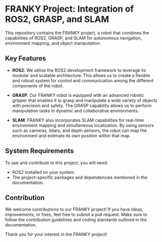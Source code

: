 # FRANKY Project: Integration of ROS2, GRASP, and SLAM

This repository contains the FRANKY project, a robot that combines the capabilities of ROS2, GRASP, and SLAM for autonomous navigation, environment mapping, and object manipulation.

## Key Features

- **ROS2**: We utilize the ROS2 development framework to leverage its modular and scalable architecture. This allows us to create a flexible and robust system for control and communication among the different components of the robot.

- **GRASP**: Our FRANKY robot is equipped with an advanced robotic gripper that enables it to grasp and manipulate a wide variety of objects with precision and safety. The GRASP capability allows us to perform manipulation tasks in dynamic and collaborative environments.

- **SLAM**: FRANKY also incorporates SLAM capabilities for real-time environment mapping and simultaneous localization. By using sensors such as cameras, lidars, and depth sensors, the robot can map the environment and estimate its own position within that map.


## System Requirements

To use and contribute to this project, you will need:

- ROS2 installed on your system.
- The project-specific packages and dependencies mentioned in the documentation.


## Contribution

We welcome contributions to our FRANKY project! If you have ideas, improvements, or fixes, feel free to submit a pull request. Make sure to follow the contribution guidelines and coding standards outlined in the documentation.


Thank you for your interest in the FRANKY project!